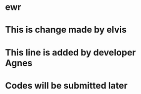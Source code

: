 # ewr

<h1>This is change made by elvis</h1>
<h1>This line is added by developer Agnes</h1>
<h1>Codes will be submitted later</h1>
